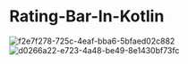 # Rating-Bar-In-Kotlin
![f2e7f278-725c-4eaf-bba6-5bfaed02c882](https://user-images.githubusercontent.com/59532676/122602265-29cb7600-d090-11eb-8c10-df4750288ef0.jpg)
![d0266a22-e723-4a48-be49-8e1430bf73fc](https://user-images.githubusercontent.com/59532676/122602269-2afca300-d090-11eb-8136-6f2919719366.jpg)
